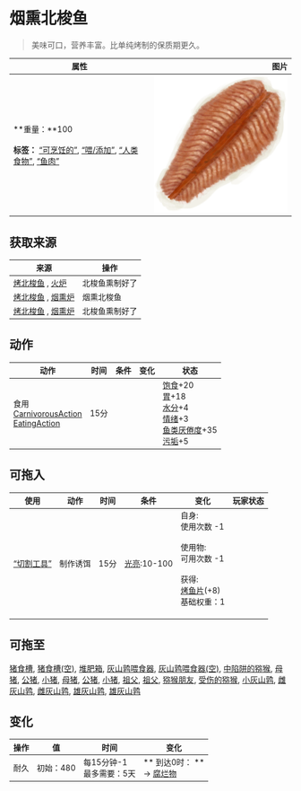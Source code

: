 # 烟熏北梭鱼  
> 美味可口，营养丰富。比单纯烤制的保质期更久。  
  
  属性  |   图片   
 ----  |  ----:   
 **重量：**100<br><br>**标签：**	[“可烹饪的”](tag_Cookable.md), [“喂/添加”](tag_Feed.md), [“人类食物”](tag_HumanFood.md), [“鱼肉”](tag_Fish.md)  |  ![](Sprite/BonefishMeatCooked.png)   
  
## 获取来源  
来源  |  操作  
----  |  ----  
[烤北梭鱼](BonefishCooked.md) , [火炉](Stove.md)  |  北梭鱼熏制好了  
[烤北梭鱼](BonefishCooked.md) , [烟熏炉](Smoker.md)  |  烟熏北梭鱼  
[烤北梭鱼](BonefishCooked.md) , [烟熏炉](SmokerPlastic.md)  |  北梭鱼熏制好了  
## 动作  
动作  |  时间  |  条件  |  变化  |  状态  
----  |  ----  |  ----  |  ----  |  ----  
食用<br>[CarnivorousAction](CarnivorousAction.md)<br>[EatingAction](EatingAction.md)  |  15分  |    |    |  [饱食](Satiation.md)+20<br>[胃](Stomach.md)+18<br>[水分](Hydration.md)+4<br>[情绪](Morale.md)+3<br>[鱼类<nobr>厌倦度</nobr>](SaturationFish.md)+35<br>[污垢](Filth.md)+5  
## 可拖入  
使用  |  动作  |  时间  |  条件  |  变化  |  玩家状态  
----  |  ----  |  ----  |  ----  |  ----  |  ----  
[“切割工具”](tag_Cutter.md)  |  制作诱饵  |  15分  |  [光亮](Light.md):10-100  |  自身:<br>使用次数  -1<br><br>使用物:<br>可用次数  -1<br><br>获得:<br>[烤鱼片](FishSlicesCooked.md)(+8)<br>基础权重：1<br><br>  |    
## 可拖至  
[猪食槽](BoarFeeder.md), [猪食槽(空)](BoarFeederEmpty.md), [堆肥箱](CompostBin.md), [灰山鹑喂食器](PartridgeFeeder.md), [灰山鹑喂食器(空)](PartridgeFeederEmpty.md), [中陷阱的猕猴](CageTrapMacaque.md), [母猪](BoarEnclosureFemale.md), [公猪](BoarEnclosureMale.md), [小猪](BoarEnclosurePiglet.md), [母猪](BoarTiedFemale.md), [公猪](BoarTiedMale.md), [小猪](BoarTiedPiglet.md), [祖父](Grandfather.md), [祖父](GrandfatherHealthy.md), [猕猴朋友](MacaqueFriend.md), [受伤的猕猴](MacaqueWounded.md), [小灰山鹑](PartridgeChick.md), [雌灰山鹑](PartridgeFemaleEnclosure.md), [雌灰山鹑](PartridgeFemaleLive.md), [雄灰山鹑](PartridgeMaleEnclosure.md), [雄灰山鹑](PartridgeMaleLive.md)  
## 变化   
操作  |  值  |  时间  |  变化  
----  |  ----  |  ----  |  ----  
耐久  |  初始：480  |  每15分钟-1<br>最多需要：5天  |  ** 到达0时： **<br>→ [腐烂物](RottenRemains.md)  

